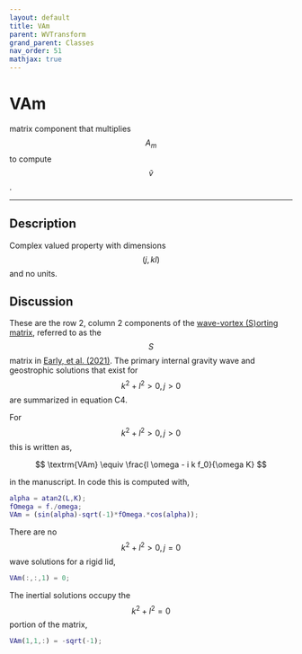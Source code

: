 ```yaml
---
layout: default
title: VAm
parent: WVTransform
grand_parent: Classes
nav_order: 51
mathjax: true
---
```


#  VAm

matrix component that multiplies $$A_m$$ to compute $$\tilde{v}$$.


---

## Description
Complex valued property with dimensions $$(j,kl)$$ and no units.

## Discussion

These are the row 2, column 2 components of the [wave-vortex (S)orting matrix](/mathematical-introduction/transformations.html), referred to as the $$S$$ matrix in [Early, et al. (2021)](https://doi.org/10.1017/jfm.2020.995). The primary internal gravity wave and geostrophic solutions that exist for $$k^2+l^2>0, j>0$$ are summarized in equation C4.

For $$k^2+l^2>0, j>0$$ this is written as,

$$
\textrm{VAm} \equiv \frac{l \omega - i k f_0}{\omega K}
$$

in the manuscript. In code this is computed with,

```matlab
alpha = atan2(L,K);
fOmega = f./omega;
VAm = (sin(alpha)-sqrt(-1)*fOmega.*cos(alpha));
```

There are no $$k^2+l^2>0, j=0$$ wave solutions for a rigid lid,

```matlab
VAm(:,:,1) = 0;
```

The inertial solutions occupy the $$k^2+l^2=0$$ portion of the matrix,

```matlab
VAm(1,1,:) = -sqrt(-1);
```

